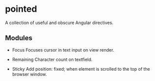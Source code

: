 pointed
=======

A collection of useful and obscure Angular directives.

## Modules

* Focus
    Focuses cursor in text input on view render.

* Remaining
    Character count on textfield.

* Sticky
    Add position: fixed; when element is scrolled to the top of the browser window.
